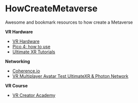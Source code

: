 # HowCreateMetaverse
Awesome and bookmark resources to how create a Metaverse

**VR Hardware**
- [VR Hardware](https://www.youtube.com/watch?v=8nxUUgvjB5k)
- [Pico 4: how to use](https://www.youtube.com/watch?v=c1Myxks0z68&list=PLFcDgqtQGwdoJJyrjbNSMTwXnERWpfOKA)
- [Ultimate XR Tutorials](https://www.youtube.com/watch?v=9SfJdP1xNlc&list=PLMPChkbKd4OlX7873C5Ewjv55Z8v8Yoj0)

**Networking**

- [Coherence.io](https://youtu.be/_5Lv6ck88do)
- [VR Multiplayer Avatar Test UltimateXR & Photon Network](https://www.youtube.com/watch?v=M7ZuRVbCkG4)

**VR Course**

- [VR Creator Academy](https://vrcreatoracademy.com/)
